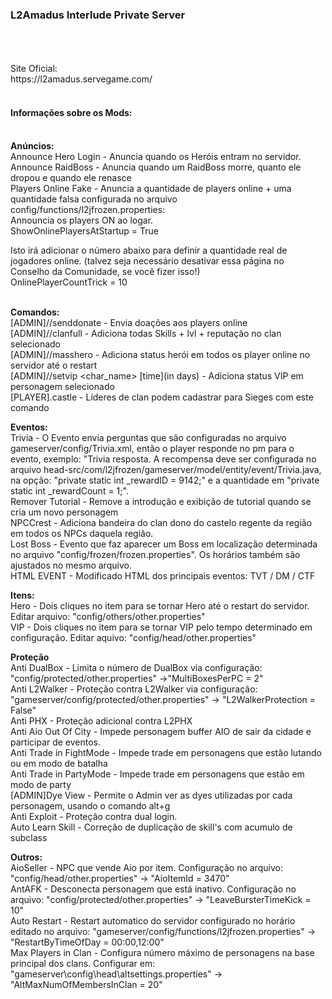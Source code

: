 <h3> L2Amadus Interlude Private Server</h3><br>
<br>
<br>
Site Oficial:<br>
https://l2amadus.servegame.com/<br>
<br>
<h4>Informações sobre os Mods:</h4><br>
<b>Anúncios:</b><br>
Announce Hero Login - Anuncia quando os Heróis entram no servidor.<br>
Announce RaidBoss - Anuncia quando um RaidBoss morre, quanto ele dropou e quando ele renasce<br>
Players Online Fake - Anuncia a quantidade de players online + uma quantidade falsa configurada no arquivo config/functions/l2jfrozen.properties:<br>
Announcia os players ON ao logar.<br>
ShowOnlinePlayersAtStartup = True<br>

Isto irá adicionar o número abaixo para definir a quantidade real de jogadores online. (talvez seja necessário desativar essa página no Conselho da Comunidade, se você fizer isso!)<br>
OnlinePlayerCountTrick = 10<br>
<br>

<b>Comandos:</b><br>
[ADMIN]//senddonate - Envia doações aos players online<br>
[ADMIN]//clanfull - Adiciona todas Skills + lvl + reputação no clan selecionado<br>
[ADMIN]//masshero - Adiciona status herói em todos os player online no servidor até o restart<br>
[ADMIN]//setvip <char_name> [time](in days) - Adiciona status VIP em personagem selecionado<br>
[PLAYER].castle - Líderes de clan podem cadastrar para Sieges com este comando<br>

<b>Eventos:</b><br>
Trivia - O Evento envia perguntas que são configuradas no arquivo gameserver/config/Trivia.xml, então o player responde no pm para o evento, exemplo: "Trivia resposta. A recompensa deve ser configurada no arquivo head-src/com/l2jfrozen/gameserver/model/entity/event/Trivia.java, na opção: "private static int _rewardID = 9142;" e a quantidade em "private static int _rewardCount = 1;".<br>
Remover Tutorial - Remove a introdução e exibição de tutorial quando se cria um novo personagem<br>
NPCCrest - Adiciona bandeira do clan dono do castelo regente da região em todos os NPCs daquela região.<br>
Lost Boss - Evento que faz aparecer um Boss em localização determinada no arquivo "config/frozen/frozen.properties". Os horários também são ajustados no mesmo arquivo.<br>
HTML EVENT - Modificado HTML dos principais eventos: TVT / DM / CTF<br>

<b>Itens:</b><br>
Hero - Dois cliques no item para se tornar Hero até o restart do servidor. Editar arquivo: "config/others/other.properties"<br>
VIP - Dois cliques no item para se tornar VIP pelo tempo determinado em configuração. Editar aquivo: "config/head/other.properties"<br>

<b>Proteção</b><br>
Anti DualBox - Limita o número de DualBox via configuração: "config/protected/other.properties" ->"MultiBoxesPerPC = 2"<br>
Anti L2Walker - Proteção contra L2Walker via configuração: "gameserver/config/protected/other.properties" -> "L2WalkerProtection = False"<br>
Anti PHX - Proteção adicional contra L2PHX<br>
Anti Aio Out Of City - Impede personagem buffer AIO de sair da cidade e participar de eventos.<br>
Anti Trade in FightMode - Impede trade em personagens que estão lutando ou em modo de batalha<br>
Anti Trade in PartyMode - Impede trade em personagens que estão em modo de party<br>
[ADMIN]Dye View - Permite o Admin ver as dyes utilizadas por cada personagem, usando o comando alt+g<br>
Anti Exploit - Proteção contra dual login.<br>
Auto Learn Skill - Correção de duplicação de skill's com acumulo de subclass<br>

<b>Outros:</b><br>
AioSeller - NPC que vende Aio por item. Configuração no arquivo: "config/head/other.properties" -> "AioItemId = 3470"<br>
AntAFK - Desconecta personagem que está inativo. Configuração no arquivo: "config/protected/other.properties" -> "LeaveBursterTimeKick = 10"<br>
Auto Restart - Restart automatico do servidor configurado no horário editado no arquivo: "gameserver/config/functions/l2jfrozen.properties" -> "RestartByTimeOfDay = 00:00,12:00"<br>
Max Players in Clan - Configura número máximo de personagens na base principal dos clans. Configurar em: "gameserver\config\head\altsettings.properties" -> "AltMaxNumOfMembersInClan = 20"<br>
